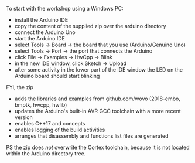 To start with the workshop using a Windows PC:
  - install the Arduino IDE 
  - copy the content of the supplied zip over the arduino directory
  - connect the Arduino Uno
  - start the Arduino IDE
  - select Tools -> Board -> the board that you use (Arduino/Genuino Uno)
  - select Tools -> Port -> the port that connects the Arduino
  - click File -> Examples -> HwCpp -> Blink
  - in the new IDE window, click Sketch -> Upload
  - after some activity in the lower part of the IDE window 
    the LED on the Arduino board should start blinking

FYI, the zip 
  - adds the libraries and examples from github.com/wovo
    (2018-embo, bmptk, hwcpp, hwlib)
  - updates the Arduino's built-in AVR GCC toolchain 
    with a more recent version
  - enables C++17 and concepts
  - enables logging of the build activities
  - arranges that disassembly and functions list files are generated

PS the zip does *not* overwrite the Cortex toolchain, 
because it is not located within the Arduino directory tree.

